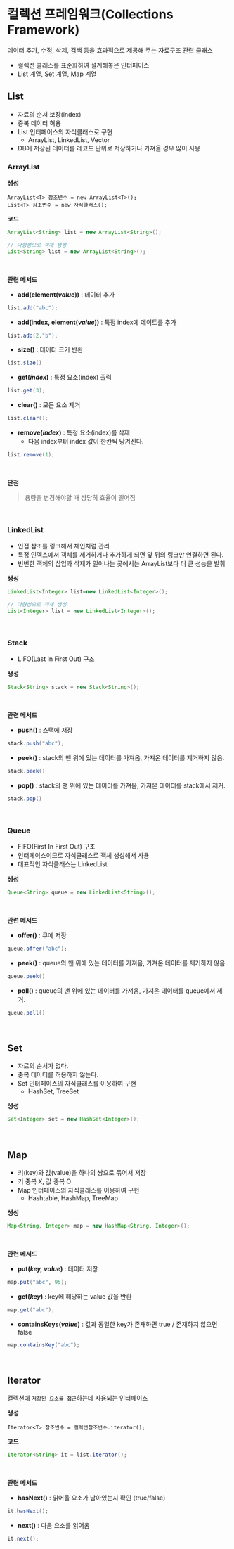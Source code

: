﻿# 컬렉션 프레임워크(Collections Framework)
데이터 추가, 수정, 삭제, 검색 등을 효과적으로 제공해 주는 자료구조 관련 클래스

- 컬렉션 클래스를 표준화하여 설계해놓은 인터페이스
- List 계열, Set 계열, Map 계열

## List

- 자료의 순서 보장(index)
- 중복 데이터 허용
- List 인터페이스의 자식클래스로 구현
	- ArrayList, LinkedList, Vector
- DB에 저장된 데이터를 레코드 단위로 저장하거나 가져올 경우 많이 사용

### ArrayList

**생성**

    ArrayList<T> 참조변수 = new ArrayList<T>();
    List<T> 참조변수 = new 자식클래스();

**코드**
```java
ArrayList<String> list = new ArrayList<String>();

// 다형성으로 객체 생성
List<String> list = new ArrayList<String>();
```
<br/>

**관련 메서드**

- **add(element(*value*))** : 데이터 추가
```java
list.add("abc");
```
- **add(index, element(*value*))** : 특정 index에 데이트를 추가
```java
list.add(2,"b");
```
- **size()** : 데이터 크기 반환
```java
list.size()
```
- **get(*index*)** : 특정 요소(index) 출력
```java
list.get(3);
```
- **clear()** : 모든 요소 제거
```java
list.clear();
```
- **remove(*index*)** : 특정 요소(index)를 삭제
	- 다음 index부터 index 값이 한칸씩 당겨진다.
```java
list.remove(1);
```
<br/>

**단점**

> 용량을 변경해야할 때 상당히 효율이 떨어짐
<br/>

### LinkedList

- 인접 참조를 링크해서 체인처럼 관리
- 특정 인덱스에서 객체를 제거하거나 추가하게 되면 앞 뒤의 링크만 연결하면 된다.
- 빈번한 객체의 삽입과 삭제가 일어나는 곳에서는 ArrayList보다 더 큰 성능을 발휘

**생성**
```java
LinkedList<Integer> list=new LinkedList<Integer>();

// 다형성으로 객체 생성
List<Integer> list = new LinkedList<Integer>();
```
<br/>

### Stack

- LIFO(Last In First Out) 구조

**생성**

```java
Stack<String> stack = new Stack<String>();
```
<br/>

**관련 메서드**

- **push()** : 스택에 저장
```java
stack.push("abc");
```
- **peek()** : stack의 맨 위에 있는 데이터를 가져옴, 가져온 데이터를 제거하지 않음.
```java
stack.peek()
```
- **pop()** : stack의 맨 위에 있는 데이터를 가져옴, 가져온 데이터를 stack에서 제거.
```java
stack.pop()
```
<br/>

### Queue

-  FIFO(First In First Out) 구조
- 인터페이스이므로 자식클래스로 객체 생성해서 사용
- 대표적인 자식클래스는  LinkedList


**생성**

```java
Queue<String> queue = new LinkedList<String>();
```
<br/>

**관련 메서드**

- **offer()** : 큐에 저장
```java
queue.offer("abc");
```
- **peek()** : queue의 맨 위에 있는 데이터를 가져옴, 가져온 데이터를 제거하지 않음.
```java
queue.peek()
```
- **poll()** : queue의 맨 위에 있는 데이터를 가져옴, 가져온 데이터를 queue에서 제거.
```java
queue.poll()
```
<br/>

## Set 

- 자료의 순서가 없다.
- 중복 데이터를 허용하지 않는다.
-  Set 인터페이스의 자식클래스를 이용하여 구현
	-  HashSet, TreeSet


**생성**
```java
Set<Integer> set = new HashSet<Integer>();
```
<br/>

## Map

- 키(key)와 값(value)을 하나의 쌍으로 묶어서 저장
- 키 중복 X, 값 중복 O
- Map 인터페이스의 자식클래스를 이용하여 구현
	- Hashtable, HashMap, TreeMap

**생성**
```java
Map<String, Integer> map = new HashMap<String, Integer>();
```
<br/>

**관련 메서드**

- **put(*key, value*)** : 데이터 저장
```java
map.put("abc", 95);
```
- **get(*key*)** : key에 해당하는 value 값을 반환
```java
map.get("abc");
```
- **containsKeys(*value*)** : 값과 동일한 key가 존재하면 true / 존재하지 않으면 false
```java
map.containsKey("abc");
```
<br/>

## Iterator
컬렉션에 `저장된 요소를 접근`하는데 사용되는 인터페이스

**생성**

    Iterator<T> 참조변수 = 컬렉션참조변수.iterator();

**코드**
```java
Iterator<String> it = list.iterator();
```
<br/>

**관련 메서드**

- **hasNext()** : 읽어올 요소가 남아있는지 확인 (true/false)
```java
it.hasNext();
```
- **next()** : 다음 요소를 읽어옴
```java
it.next();
``` 

